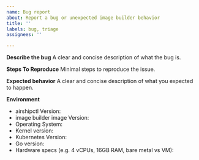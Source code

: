 ```yaml
---
name: Bug report
about: Report a bug or unexpected image builder behavior
title: ''
labels: bug, triage
assignees: ''

---
```


**Describe the bug**
A clear and concise description of what the bug is.

**Steps To Reproduce**
Minimal steps to reproduce the issue.

**Expected behavior**
A clear and concise description of what you expected to happen.

**Environment**
- airshipctl Version:
- image builder image Version:
- Operating System:
- Kernel version:
- Kubernetes Version:
- Go version:
- Hardware specs (e.g. 4 vCPUs, 16GB RAM, bare metal vs VM):
